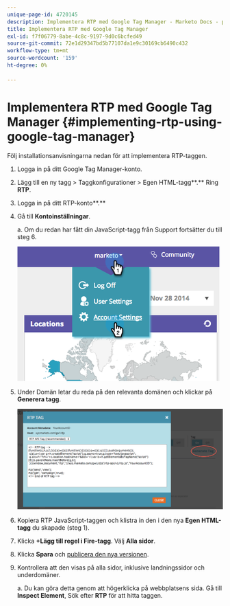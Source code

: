 ```yaml
---
unique-page-id: 4720145
description: Implementera RTP med Google Tag Manager - Marketo Docs - produktdokumentation
title: Implementera RTP med Google Tag Manager
exl-id: f7f06779-8abe-4c8c-9197-9d0c6bcfed49
source-git-commit: 72e1d29347bd5b77107da1e9c30169cb6490c432
workflow-type: tm+mt
source-wordcount: '159'
ht-degree: 0%

---
```


# Implementera RTP med Google Tag Manager {#implementing-rtp-using-google-tag-manager}

Följ installationsanvisningarna nedan för att implementera RTP-taggen.

1. Logga in på ditt Google Tag Manager-konto.

1. Lägg till en ny tagg > Taggkonfigurationer > Egen HTML-tagg**.** Ring **RTP**.

1. Logga in på ditt RTP-konto**.**

1. Gå till **Kontoinställningar**.

   a. Om du redan har fått din JavaScript-tagg från Support fortsätter du till steg 6.

   ![](assets/image2014-11-30-15-3a19-3a21.png)

1. Under Domän letar du reda på den relevanta domänen och klickar på **Generera tagg**.

   ![](assets/image2014-11-30-15-3a20-3a17.png)

1. Kopiera RTP JavaScript-taggen och klistra in den i den nya **Egen HTML-tagg** du skapade (steg 1).

1. Klicka **+Lägg till regel i Fire-tagg**. Välj **Alla sidor**.

1. Klicka **Spara** och [publicera den nya versionen](https://support.google.com/tagmanager/answer/2699097?hl=en).

1. Kontrollera att den visas på alla sidor, inklusive landningssidor och underdomäner.

   a. Du kan göra detta genom att högerklicka på webbplatsens sida. Gå till **Inspect Element**, Sök efter **RTP** för att hitta taggen.
